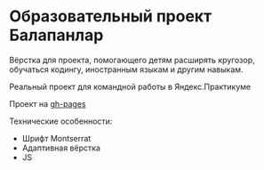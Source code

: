 # Образовательный проект Балапанлар

Вёрстка для проекта, помогающего детям расширять кругозор, обучаться кодингу, иностранным языкам и другим навыкам. 

Реальный проект для командной работы в Яндекс.Практикуме

Проект на [gh-pages]()

Технические особенности:
* Шрифт Montserrat
* Адаптивная вёрстка
* JS
